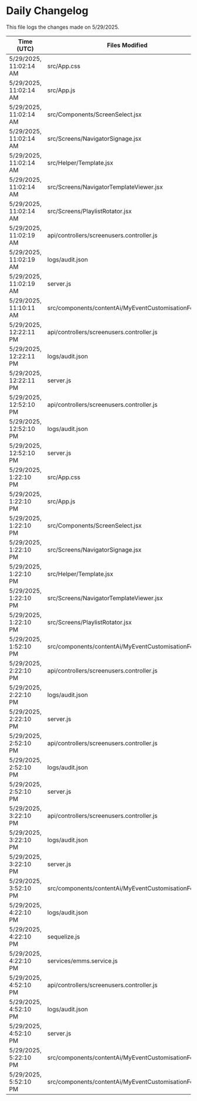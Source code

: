 # Daily Changelog

This file logs the changes made on 5/29/2025.

| Time (UTC)             | Files Modified                    | Changes (Addition/Deletion) |
|------------------------|-----------------------------------|-----------------------------|
| 5/29/2025, 11:02:14 AM | src/App.css | 0 Additions & 0 Deletions |
| 5/29/2025, 11:02:14 AM | src/App.js | 0 Additions & 2 Deletions |
| 5/29/2025, 11:02:14 AM | src/Components/ScreenSelect.jsx | 5 Additions & 14 Deletions |
| 5/29/2025, 11:02:14 AM | src/Screens/NavigatorSignage.jsx | 183 Additions & 2 Deletions |
| 5/29/2025, 11:02:14 AM | src/Helper/Template.jsx | 0 Additions & 0 Deletions |
| 5/29/2025, 11:02:14 AM | src/Screens/NavigatorTemplateViewer.jsx | 0 Additions & 0 Deletions |
| 5/29/2025, 11:02:14 AM | src/Screens/PlaylistRotator.jsx | 0 Additions & 0 Deletions |
| 5/29/2025, 11:02:19 AM | api/controllers/screenusers.controller.js | 4 Additions & 4 Deletions|
| 5/29/2025, 11:02:19 AM | logs/audit.json | 10 Additions & 10 Deletions|
| 5/29/2025, 11:02:19 AM | server.js | 6 Additions & 0 Deletions|
| 5/29/2025, 11:10:11 AM | src/components/contentAi/MyEventCustomisationForm.js | 1 Additions & 1 Deletions|
| 5/29/2025, 12:22:11 PM | api/controllers/screenusers.controller.js | 8 Additions & 8 Deletions|
| 5/29/2025, 12:22:11 PM | logs/audit.json | 10 Additions & 10 Deletions|
| 5/29/2025, 12:22:11 PM | server.js | 6 Additions & 0 Deletions|
| 5/29/2025, 12:52:10 PM | api/controllers/screenusers.controller.js | 8 Additions & 8 Deletions|
| 5/29/2025, 12:52:10 PM | logs/audit.json | 10 Additions & 10 Deletions|
| 5/29/2025, 12:52:10 PM | server.js | 6 Additions & 0 Deletions|
| 5/29/2025, 1:22:10 PM | src/App.css | 0 Additions & 0 Deletions|
| 5/29/2025, 1:22:10 PM | src/App.js | 0 Additions & 2 Deletions|
| 5/29/2025, 1:22:10 PM | src/Components/ScreenSelect.jsx | 5 Additions & 14 Deletions|
| 5/29/2025, 1:22:10 PM | src/Screens/NavigatorSignage.jsx | 183 Additions & 2 Deletions|
| 5/29/2025, 1:22:10 PM | src/Helper/Template.jsx | 0 Additions & 0 Deletions|
| 5/29/2025, 1:22:10 PM | src/Screens/NavigatorTemplateViewer.jsx | 0 Additions & 0 Deletions|
| 5/29/2025, 1:22:10 PM | src/Screens/PlaylistRotator.jsx | 0 Additions & 0 Deletions|
| 5/29/2025, 1:52:10 PM | src/components/contentAi/MyEventCustomisationForm.js | 1 Additions & 1 Deletions|
| 5/29/2025, 2:22:10 PM | api/controllers/screenusers.controller.js | 8 Additions & 8 Deletions|
| 5/29/2025, 2:22:10 PM | logs/audit.json | 10 Additions & 10 Deletions|
| 5/29/2025, 2:22:10 PM | server.js | 6 Additions & 0 Deletions|
| 5/29/2025, 2:52:10 PM | api/controllers/screenusers.controller.js | 8 Additions & 8 Deletions|
| 5/29/2025, 2:52:10 PM | logs/audit.json | 10 Additions & 10 Deletions|
| 5/29/2025, 2:52:10 PM | server.js | 6 Additions & 0 Deletions|
| 5/29/2025, 3:22:10 PM | api/controllers/screenusers.controller.js | 8 Additions & 8 Deletions|
| 5/29/2025, 3:22:10 PM | logs/audit.json | 10 Additions & 10 Deletions|
| 5/29/2025, 3:22:10 PM | server.js | 6 Additions & 0 Deletions|
| 5/29/2025, 3:52:10 PM | src/components/contentAi/MyEventCustomisationForm.js | 1 Additions & 1 Deletions|
| 5/29/2025, 4:22:10 PM | logs/audit.json | 15 Additions & 15 Deletions|
| 5/29/2025, 4:22:10 PM | sequelize.js | 0 Additions & 1 Deletions|
| 5/29/2025, 4:22:10 PM | services/emms.service.js | 1 Additions & 1 Deletions|
| 5/29/2025, 4:52:10 PM | api/controllers/screenusers.controller.js | 8 Additions & 8 Deletions|
| 5/29/2025, 4:52:10 PM | logs/audit.json | 10 Additions & 10 Deletions|
| 5/29/2025, 4:52:10 PM | server.js | 6 Additions & 0 Deletions|
| 5/29/2025, 5:22:10 PM | src/components/contentAi/MyEventCustomisationForm.js | 1 Additions & 1 Deletions|
| 5/29/2025, 5:52:10 PM | src/components/contentAi/MyEventCustomisationForm.js | 1 Additions & 1 Deletions|
